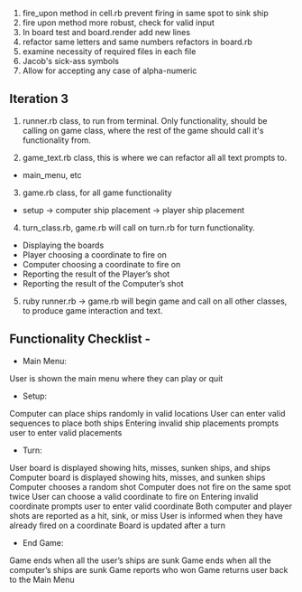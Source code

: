 1. fire_upon method in cell.rb prevent firing in same spot to sink ship
2. fire upon method more robust, check for valid input
3. In board test and board.render add new lines
4. refactor same letters and same numbers refactors in board.rb
5. examine necessity of required files in each file
6. Jacob's sick-ass symbols
7. Allow for accepting any case of alpha-numeric


## Iteration 3
1. runner.rb class, to run from terminal. Only functionality, should be calling on game class, where the rest of the game should call it's functionality from.

2. game_text.rb class, this is where we can refactor all
all text prompts to.

  - main_menu, etc

3. game.rb class, for all game functionality

  - setup -> computer ship placement -> player ship placement

4. turn_class.rb, game.rb will call on turn.rb for turn functionality.

- Displaying the boards
- Player choosing a coordinate to fire on
- Computer choosing a coordinate to fire on
- Reporting the result of the Player’s shot
- Reporting the result of the Computer’s shot

5. ruby runner.rb -> game.rb will begin game and call on all
other classes, to produce game interaction and text.

## Functionality Checklist -

- Main Menu:

User is shown the main menu where they can play or quit

- Setup:

Computer can place ships randomly in valid locations
User can enter valid sequences to place both ships
Entering invalid ship placements prompts user to enter valid placements

- Turn:

User board is displayed showing hits, misses, sunken ships, and ships
Computer board is displayed showing hits, misses, and sunken ships
Computer chooses a random shot
Computer does not fire on the same spot twice
User can choose a valid coordinate to fire on
Entering invalid coordinate prompts user to enter valid coordinate
Both computer and player shots are reported as a hit, sink, or miss
User is informed when they have already fired on a coordinate
Board is updated after a turn

- End Game:

Game ends when all the user’s ships are sunk
Game ends when all the computer’s ships are sunk
Game reports who won
Game returns user back to the Main Menu
